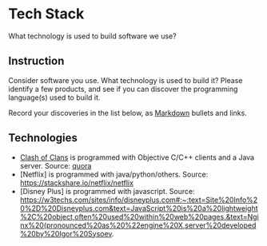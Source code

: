 # Tech Stack

What technology is used to build software we use?

## Instruction

Consider software you use. What technology is used to build it? Please identify a few products, and see if you can discover the programming language(s) used to build it.

Record your discoveries in the list below, as [Markdown](https://www.markdownguide.org/basic-syntax/) bullets and links.

## Technologies

- [Clash of Clans](https://supercell.com/en/games/clashofclans/) is programmed with Objective C/C++ clients and a Java server. Source: [quora](https://www.quora.com/What-programming-language-is-used-in-Clash-of-Clan-Game?share=1)
- [Netflix] is programmed with java/python/others. Source: https://stackshare.io/netflix/netflix 
- [Disney Plus] is programmed with javascript. Source: https://w3techs.com/sites/info/disneyplus.com#:~:text=Site%20Info%20%2D%20Disneyplus.com&text=JavaScript%20is%20a%20lightweight%2C%20object,often%20used%20within%20web%20pages.&text=Nginx%20(pronounced%20as%20%22engine%20X,server%20developed%20by%20Igor%20Sysoev. 
